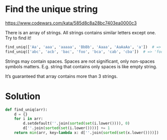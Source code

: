 # Find the unique string

https://www.codewars.com/kata/585d8c8a28bc7403ea0000c3

There is an array of strings. All strings contains similar letters except one. Try to find it!

```python
find_uniq(['Aa', 'aaa', 'aaaaa', 'BbBb', 'Aaaa', 'AaAaAa', 'a'])  # => 'BbBb'
find_uniq(['abc', 'acb', 'bac', 'foo', 'bca', 'cab', 'cba'])  # => 'foo'
```

Strings may contain spaces. Spaces are not significant, only non-spaces symbols matters. E.g. string that contains only
spaces is like empty string.

It’s guaranteed that array contains more than 3 strings.

# Solution

```python
def find_uniq(arr):
    d = {}
    for i in arr:
        d.setdefault(''.join(sorted(set(i.lower()))), 0)
        d[''.join(sorted(set(i.lower())))] += 1
    return min(arr, key=lambda x: d[''.join(sorted(set(x.lower())))])
```